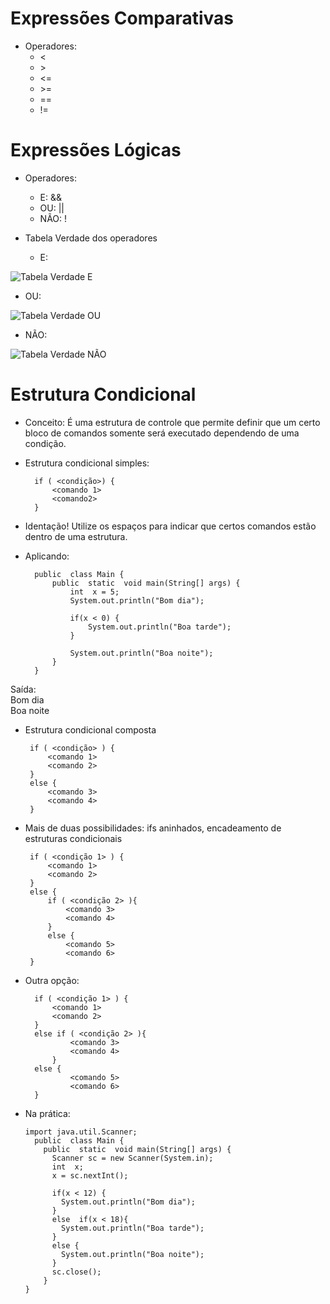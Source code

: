 # Expressões Comparativas

* Operadores:
  * <
  * \>
  * <=
  * \>=
  * ==   
  * !=

# Expressões Lógicas

* Operadores:
  * E: &&
  * OU: ||
  * NÃO: ! 

* Tabela Verdade dos operadores
  * E: 

![Tabela Verdade E](https://i.ibb.co/3hxKwCD/tabela-verdade-E.png)

  * OU:

![Tabela Verdade OU](https://i.ibb.co/ykhB3C9/tabela-verdade-OU.png)

  * NÃO:

![Tabela Verdade NÃO](https://i.ibb.co/LdHWsLt/Sem-t-tulo.png)

# Estrutura Condicional

* Conceito: É uma estrutura de controle que permite definir que um certo bloco de comandos somente será executado dependendo de uma condição.
* Estrutura condicional simples:

		if ( <condição>) {
			<comando 1>
			<comando2>
		}

* Identação! Utilize os espaços para indicar que certos comandos estão dentro de uma estrutura.
* Aplicando:


		public  class Main {
			public  static  void main(String[] args) {
				int  x = 5;
				System.out.println("Bom dia");

				if(x < 0) {
					System.out.println("Boa tarde");
				}
				
				System.out.println("Boa noite");
			}
		}
    
 Saída: <br>
 Bom dia <br>
 Boa noite
 
 * Estrutura condicional composta


		if ( <condição> ) {
			<comando 1>
			<comando 2>
		}
		else {
			<comando 3>
			<comando 4>
		}
    
 * Mais de duas possibilidades: ifs aninhados, encadeamento de estruturas condicionais

		if ( <condição 1> ) {
			<comando 1>
			<comando 2>
		}
		else {
			if ( <condição 2> ){
				<comando 3>
				<comando 4>
			}
			else {
				<comando 5>
				<comando 6>
		}
    
    
* Outra opção:

		if ( <condição 1> ) {
			<comando 1>
			<comando 2>
		}
		else if ( <condição 2> ){
				<comando 3>
				<comando 4>
			}
		else {
				<comando 5>
				<comando 6>
		}
    
* Na prática:


      import java.util.Scanner;
        public  class Main {
          public  static  void main(String[] args) {
            Scanner sc = new Scanner(System.in);
            int  x;
            x = sc.nextInt();

            if(x < 12) {
              System.out.println("Bom dia");
            }
            else  if(x < 18){
              System.out.println("Boa tarde");
            }
            else {
              System.out.println("Boa noite");
            }
            sc.close();
          }
      }
